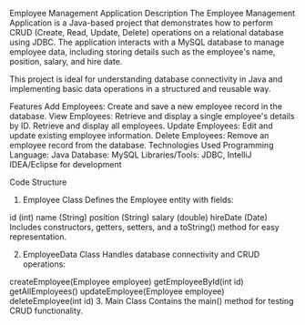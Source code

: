 Employee Management Application
Description
The Employee Management Application is a Java-based project that demonstrates how to perform CRUD (Create, Read, Update, Delete) operations on a relational database using JDBC. The application interacts with a MySQL database to manage employee data, including storing details such as the employee's name, position, salary, and hire date.

This project is ideal for understanding database connectivity in Java and implementing basic data operations in a structured and reusable way.

Features
Add Employees: Create and save a new employee record in the database.
View Employees:
Retrieve and display a single employee's details by ID.
Retrieve and display all employees.
Update Employees: Edit and update existing employee information.
Delete Employees: Remove an employee record from the database.
Technologies Used
Programming Language: Java
Database: MySQL
Libraries/Tools: JDBC, IntelliJ IDEA/Eclipse for development

Code Structure
1. Employee Class
Defines the Employee entity with fields:

id (int)
name (String)
position (String)
salary (double)
hireDate (Date)
Includes constructors, getters, setters, and a toString() method for easy representation.

2. EmployeeData Class
Handles database connectivity and CRUD operations:

createEmployee(Employee employee)
getEmployeeById(int id)
getAllEmployees()
updateEmployee(Employee employee)
deleteEmployee(int id)
3. Main Class
Contains the main() method for testing CRUD functionality.
